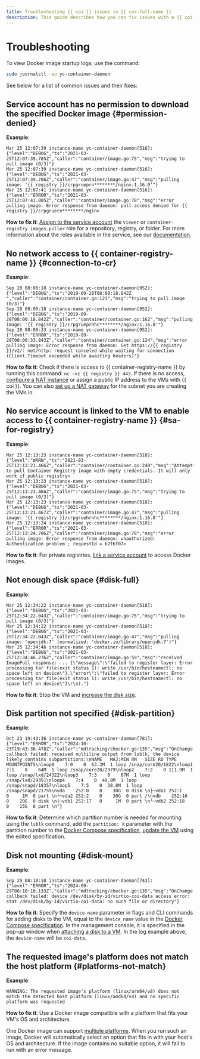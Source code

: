 ```yaml
---
title: Troubleshooting {{ coi }} issues in {{ cos-full-name }}
description: This guide describes how you can fix issues with a {{ coi }}.
---
```


# Troubleshooting

To view Docker image startup logs, use the command:

```bash
sudo journalctl -eu yc-container-daemon
```

See below for a list of common issues and their fixes:

## Service account has no permission to download the specified Docker image {#permission-denied}

**Example**:

```text
Mar 25 12:07:39 instance-name yc-container-daemon[516]:
{"level":"DEBUG","ts":"2021-03-25T12:07:39.785Z","caller":"container/image.go:75","msg":"trying to pull image (0/3)"}
Mar 25 12:07:39 instance-name yc-container-daemon[516]:
{"level":"DEBUG","ts":"2021-03-25T12:07:39.786Z","caller":"container/image.go:47","msg":"pulling image: '{{ registry }}/crpgrueprn********/nginx:1.16.0'"}
Mar 25 12:07:41 instance-name yc-container-daemon[516]:
{"level":"ERROR","ts":"2021-03-25T12:07:41.005Z","caller":"container/image.go:78","msg":"error pulling image: Error response from daemon: pull access denied for {{ registry }}/crpgruern********/ngin>
```

**How to fix it**: [Assign to the service account](../../iam/operations/sa/set-access-bindings.md) the `viewer` or `container-registry.images.puller` role for a repository, registry, or folder. For more information about the roles available in the service, see our [documentation](../../container-registry/security/index.md).

## No network access to {{ container-registry-name }} {#connection-to-cr}

**Example**:

```text
Sep 28 08:00:18 instance-name yc-container-daemon[952]:
{"level":"DEBUG","ts":"2019-09-28T08:00:18.842Z ","caller":"container/container.go:121","msg":"trying to pull image (0/3)"}
Sep 28 08:00:18 instance-name yc-container-daemon[952]:
{"level":"DEBUG","ts":"2019-09-28T08:00:18.842Z","caller":"container/container.go:162","msg":"pulling image: '{{ registry }}/crpgrueprnhc********/nginx:1.16.0'"}
Sep 28 08:00:33 instance-name yc-container-daemon[952]:
{"level":"ERROR","ts":"2019-09-28T08:00:33.843Z","caller":"container/container.go:124","msg":"error pulling image: Error response from daemon: Get https://{{ registry }}/v2/: net/http: request canceled while waiting for connection (Client.Timeout exceeded while awaiting headers)"}
```

**How to fix it**: Check if there is access to {{ container-registry-name }} by running this command: `nc -vz {{ registry }} 443`. If there is no access, [configure a NAT instance](../../tutorials/routing/nat-instance/index.md) or assign a public IP address to the VMs with {{ coi }}. You can also [set up a NAT gateway](../../vpc/operations/create-nat-gateway.md) for the subnet you are creating the VMs in.

## No service account is linked to the VM to enable access to {{ container-registry-name }} {#sa-for-registry}

**Example**:

```text
Mar 25 12:13:23 instance-name yc-container-daemon[518]:
{"level":"WARN","ts":"2021-03-25T12:13:23.466Z","caller":"container/container.go:240","msg":"Attempting to pull Container Registry image with empty credentials. It will only work if public registry>
Mar 25 12:13:23 instance-name yc-container-daemon[518]:
{"level":"DEBUG","ts":"2021-03-25T12:13:23.466Z","caller":"container/image.go:75","msg":"trying to pull image (0/3)"}
Mar 25 12:13:23 instance-name yc-container-daemon[518]:
{"level":"DEBUG","ts":"2021-03-25T12:13:23.467Z","caller":"container/image.go:47","msg":"pulling image: '{{ registry }}/crpgruehrnhc********/nginx:1.16.0'"}
Mar 25 12:13:24 instance-name yc-container-daemon[518]:
{"level":"ERROR","ts":"2021-03-25T12:13:24.706Z","caller":"container/image.go:78","msg":"error pulling image: Error response from daemon: unauthorized: Authentication problem ; requestId = b2f6f07>
```

**How to fix it**: For private registries, [link a service account](../../compute/operations/vm-connect/auth-inside-vm.md#link-sa-with-instance) to access Docker images.

## Not enough disk space {#disk-full}

**Example**:

```text
Mar 25 12:34:22 instance-name yc-container-daemon[518]:
{"level":"DEBUG","ts":"2021-03-25T12:34:22.043Z","caller":"container/image.go:75","msg":"trying to pull image (0/3)"}
Mar 25 12:34:22 instance-name yc-container-daemon[518]:
{"level":"DEBUG","ts":"2021-03-25T12:34:22.043Z","caller":"container/image.go:47","msg":"pulling image: 'openjdk:7' (normalized: 'docker.io/library/openjdk:7')"}
Mar 25 12:34:46 instance-name yc-container-daemon[518]:
{"level":"DEBUG","ts":"2021-03-25T12:34:46.276Z","caller":"container/image.go:59","msg":"received ImagePull response: ... {\"message\":\"failed to register layer: Error processing tar file(exit status 1): write /usr/bin/hostnamectl: no space left on device\"},\"error\":\"failed to register layer: Error processing tar file(exit status 1): write /usr/bin/hostnamectl: no space left on device\"}\r\n)."}
```

**How to fix it**: Stop the VM and [increase the disk size](../../compute/operations/disk-control/update.md#change-disk-size).


## Disk partition not specified {#disk-partition}

**Example**:

```text
Oct 23 19:43:36 instance-name yc-container-daemon[781]: {"level":"ERROR","ts":"2024-10-23T19:43:36.478Z","caller":"mdtracking/checker.go:135","msg":"OnChange callback failed: received multiline output from lsblk, the device likely contains subpartitions:\nNAME   MAJ:MIN RM   SIZE RO TYPE MOUNTPOINTS\nloop0    7:0    0  63.3M  1 loop /snap/core20/1822\nloop1    7:1    0    64M  1 loop /snap/core20/2379\nloop2    7:2    0 111.9M  1 loop /snap/lxd/24322\nloop3    7:3    0    87M  1 loop /snap/lxd/29351\nloop4    7:4    0  49.8M  1 loop /snap/snapd/18357\nloop5    7:5    0  38.8M  1 loop /snap/snapd/21759\nvda    252:0    0    30G  0 disk \n├─vda1 252:1    0     1M  0 part \n└─vda2 252:2    0    30G  0 part /\nvdb    252:16   0    20G  0 disk \n├─vdb1 252:17   0     1M  0 part \n└─vdb2 252:18   0    15G  0 part \n"}
```

**How to fix it**: Determine which partition number is needed for mounting using the `lsblk` command, add the `partition: X` parameter with the partition number to the [Docker Compose specification](../concepts/coi-specifications.md#compose-spec), [update the VM](../tutorials/vm-update.md) using the edited specification.

## Disk not mounting {#disk-mount}

**Example**:

```text
Sep 29 08:10:10 instance-name yc-container-daemon[743]: {"level":"ERROR","ts":"2024-09-29T08:10:10.133Z","caller":"mdtracking/checker.go:135","msg":"OnChange callback failed: device /dev/disk/by-id/virtio-coi-data access error: stat /dev/disk/by-id/virtio-coi-data: no such file or directory"}
```

**How to fix it**: Specify the `device-name` parameter in flags and CLI commands for adding disks to the VM, equal to the `device_name` value in the [Docker Compose specification](../concepts/coi-specifications.md#compose-spec-example). In the management console, it is specified in the pop-up window when [attaching a disk to a VM](../../compute/operations/vm-control/vm-attach-disk#attach). In the log example above, the `device-name` will be `coi-data`.


## The requested image's platform does not match the host platform {#platforms-not-match}

**Example**:

```text
WARNING: The requested image's platform (linux/arm64/v8) does not match the detected host platform (linux/amd64/v4) and no specific platform was requested
```

**How to fix it**: Use a Docker image compatible with a platform that fits your VM's OS and architecture.

One Docker image can support [multiple platforms](https://docs.docker.com/build/building/multi-platform/). When you run such an image, Docker will automatically select an option that fits in with your host's OS and architecture. If the image contains no suitable option, it will fail to run with an error message.